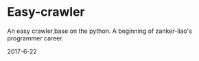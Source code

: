 # Easy-crawler
An easy crawler,base on the python.
A beginning of zanker-liao's programmer career.

2017-6-22
